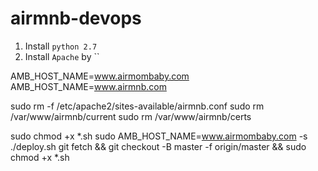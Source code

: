 # airmnb-devops

1. Install `python 2.7`
1. Install `Apache` by ``

AMB_HOST_NAME=www.airmombaby.com
AMB_HOST_NAME=www.airmnb.com

sudo rm -f /etc/apache2/sites-available/airmnb.conf
sudo rm /var/www/airmnb/current
sudo rm /var/www/airmnb/certs

sudo chmod +x *.sh
sudo AMB_HOST_NAME=www.airmombaby.com -s ./deploy.sh
git fetch && git checkout -B master -f origin/master && sudo chmod +x *.sh
